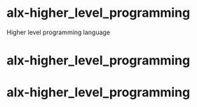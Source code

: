 # alx-higher_level_programming
Higher level programming language
# alx-higher_level_programming
# alx-higher_level_programming
